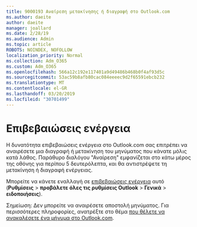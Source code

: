 ```yaml
---
title: 9000193 Αναίρεση μετακίνησης ή διαγραφή στο Outlook.com
ms.author: daeite
author: daeite
manager: joallard
ms.date: 2/28/19
ms.audience: Admin
ms.topic: article
ROBOTS: NOINDEX, NOFOLLOW
localization_priority: Normal
ms.collection: Adm_O365
ms.custom: Adm_O365
ms.openlocfilehash: 566a12c192e117401a9d49486b468b0f4af93d5c
ms.sourcegitcommit: 53ac59b8afb80cac084eeeec9d2f65591ebcb232
ms.translationtype: MT
ms.contentlocale: el-GR
ms.lasthandoff: 03/20/2019
ms.locfileid: "30701499"
---
```

# <a name="action-confirmations"></a>Επιβεβαιώσεις ενέργεια

Η δυνατότητα επιβεβαιώσεις ενέργεια στο Outlook.com σας επιτρέπει να αναιρέσετε μια διαγραφή ή μετακίνηση του μηνύματος που κάνατε μόλις κατά λάθος. Παράθυρο διαλόγου "Αναίρεση" εμφανίζεται στο κάτω μέρος της οθόνης για περίπου 5 δευτερόλεπτα, και θα αντιστρέψετε τη μετακίνηση ή διαγραφή ενέργειας.

Μπορείτε να κάνετε εναλλαγή σε [επιβεβαιώσεις ενέργεια](https://outlook.live.com/mail/options/general/notifications) αυτό (**Ρυθμίσεις** > **προβάλετε όλες τις ρυθμίσεις Outlook** > **Γενικά** > **ειδοποιήσεις**).

Σημείωση: Δεν μπορείτε να αναιρέσετε αποστολή μηνύματος. Για περισσότερες πληροφορίες, ανατρέξτε στο θέμα [που θέλετε να ανακαλέσετε ένα μήνυμα στο Outlook.com](https://support.office.com/article/c069ddde-5282-4085-8f4c-d7b133324f8a).